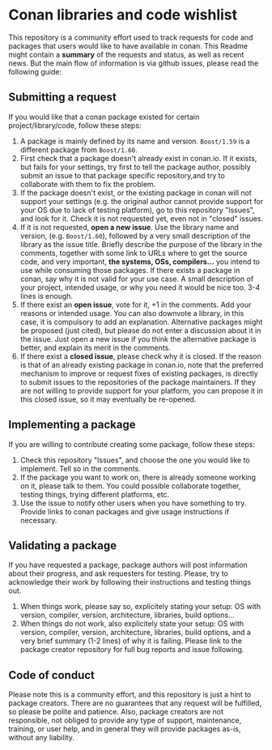 # Conan libraries and code wishlist

This repository is a community effort used to track requests for code and packages that users would like to have available
in conan. This Readme might contain a **summary** of the requests and status, as well as recent news. But the
main flow of information is via github issues, please read the following guide:


## Submitting a request

If you would like that a conan package existed for certain project/library/code, follow these steps:

1. A package is mainly defined by its name and version. `Boost/1.59` is a different package from `Boost/1.60`.
2. First check that a package doesn't already exist in conan.io. If it exists, but fails for your settings, try
first to tell the package author, possibly submit an issue to that package specific repository,and try to
collaborate with them to fix the problem. 
3. If the package doesn't exist, or the existing package in conan will not support your settings (e.g. the
original author cannot provide support for your OS due to lack of testing platform), go to 
this repository "Issues", and look for it. Check it is not requested yet, even not in "closed" issues.
4. If it is not requested, **open a new issue**. Use the library name and version, (e.g. `Boost/1.60`),
followed by a very small description of the library as the issue title. 
Briefly describe the purpose of the library in the comments, together with some link
to URLs where to get the source code, and very important, **the systems, OSs, compilers...** you intend to use
while consuming those packages. If there exists a package in conan, say why it is not valid for
your use case. A small description of your project, intended usage, or why you need
it would be nice too. 3-4 lines is enough.
5. If there exist an **open issue**, vote for it, +1 in the comments. Add your reasons or intended usage.
You can also downvote a library, in this case, it is compulsory to add an explanation. Alternative packages
might be proposed (just cited), but please do not enter a discussion about it in the issue. Just open a new issue if you
think the alternative package is better, and explain its merit in the comments.
6. If there exist a **closed issue**, please check why it is closed. If the reason is that of
an already existing package in conan.io, note that the preferred mechanism to improve or request fixes
of existing packages, is directly to submit issues to the repositories of the package maintainers. If
they are not willing to provide support for your platform, you can propose it in this closed issue, so it may
eventually be re-opened.

## Implementing a package

If you are willing to contribute creating some package, follow these steps:

1. Check this repository "Issues", and choose the one you would like to implement. Tell so in the comments.
2. If the package you want to work on, there is already someone working on it, please talk to them. You
could possible collaborate together, testing things, trying different platforms, etc.
3. Use the issue to notify other users when you have something to try. Provide links to conan packages and
give usage instructions if necessary.


## Validating a package

If you have requested a package, package authors will post information about their progress, and ask
requesters for testing. Please, try to acknowledge their work by following their instructions and
testing things out.

1. When things work, please say so, explicitely stating your setup: OS with version, compiler, version,
architecture, libraries, build options...
2. When things do not work, also explicitely state your setup: OS with version, compiler, version,
architecture, libraries, build options, and a very brief summary (1-2 lines) of why it is failing. Please link
to the package creator repository for full bug reports and issue following.


## Code of conduct

Please note this is a community effort, and this repository is just a hint to package creators.
There are no guarantees that any request will be fulfilled, so
please be polite and patience. Also, package creators are not responsible, not obliged to provide
any type of support, maintenance, training, or user help, and in general they will provide
packages as-is, without any liability. 

